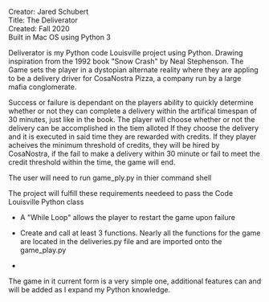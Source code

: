 Creator: Jared Schubert  
Title: The Deliverator   
Created: Fall 2020  
Built in Mac OS using Python 3 




Deliverator is my Python code Louisville project using Python. Drawing inspiration from the 1992 book 
"Snow Crash" by Neal Stephenson.  The Game sets the player in a dystopian alternate reality where they 
are appling to be a delivery driver for CosaNostra Pizza, a company run by a large mafia conglomerate. 

Success or failure is dependant on the players ability to quickly determine whether or not they can complete 
a delivery within the artifical timespan of 30 minutes, just like in the book.  The player will choose whether or not the delivery can be accomplished in the tiem alloted If they choose the delivery and it is executed in said time they are rewarded with credits. If they player acheives the minimum threshold of credits, they will be hired by CosaNostra, if the fail to make a delivery within 30 minute or fail to meet the credit threshold within the time, the game will end.  

The user will need to run game_ply.py in thier command shell 

The project will fulfill these requirements needeed to pass the Code Louisville Python class

* A "While Loop" allows the player to restart the game upon failure

* Create and call at least 3 functions.  Nearly all the functions for the game are located in the deliveries.py file and are imported onto the game_play.py

* 


The game in it current form is a very simple one, additional features can and will be added as I expand my Python knowledge.